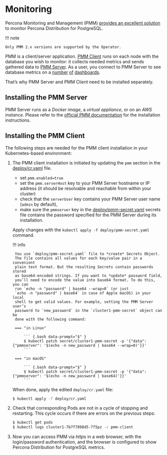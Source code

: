 # Monitoring

Percona Monitoring and Management (PMM) [provides an excellent
solution](https://www.percona.com/doc/percona-monitoring-and-management/2.x/setting-up/client/postgresql.html)
to monitor Percona Distribution for PostgreSQL.

!!! note

    Only PMM 2.x versions are supported by the Operator.

PMM is a client/server application. [PMM Client](https://www.percona.com/doc/percona-monitoring-and-management/2.x/details/architecture.html#pmm-client) runs on each node with the
database you wish to monitor: it collects needed metrics and sends gathered data
to [PMM Server](https://www.percona.com/doc/percona-monitoring-and-management/2.x/details/architecture.html#pmm-server). As a user, you connect to PMM Server to see database metrics on
a [number](https://www.percona.com/doc/percona-monitoring-and-management/2.x/details/dashboards/dashboard-postgresql-instances-overview.html) [of](https://www.percona.com/doc/percona-monitoring-and-management/2.x/details/dashboards/dashboard-postgresql-instance-summary.html) [dashboards](https://www.percona.com/doc/percona-monitoring-and-management/2.x/details/dashboards/dashboard-postgresql-instances-compare.html).

That’s why PMM Server and PMM Client need to be installed separately.

## Installing the PMM Server

PMM Server runs as a *Docker image*, a *virtual appliance*, or on an *AWS instance*.
Please refer to the [official PMM documentation](https://www.percona.com/doc/percona-monitoring-and-management/2.x/setting-up/server/index.html)
for the installation instructions.

## Installing the PMM Client

The following steps are needed for the PMM client installation in your
Kubernetes-based environment:


1. The PMM client installation is initiated by updating the `pmm`
    section in the
    [deploy/cr.yaml](https://github.com/percona/percona-postgresql-operator/blob/master/deploy/cr.yaml)
    file.

    * set `pmm.enabled=true`
    * set the `pmm.serverHost` key to your PMM Server hostname or IP address
        (it should be resolvable and reachable from within your cluster)
    * check that  the `serverUser` key contains your PMM Server user name
        (`admin` by default),
    * make sure the `pmmserver` key in the
        [deploy/pmm-secret.yaml](https://github.com/percona/percona-postgresql-operator/blob/main/deploy/pmm-secret.yaml)
        secrets file contains the password specified for the PMM Server during its
        installation.

    Apply changes with the `kubectl apply -f deploy/pmm-secret.yaml` command.

    !!! info

        You use `deploy/pmm-secret.yaml` file to *create* Secrets Object.
        The file contains all values for each key/value pair in a convenient
        plain text format. But the resulting Secrets contain passwords stored
        as base64-encoded strings. If you want to *update* password field,
        you’ll need to encode the value into base64 format. To do this, you can
        run `echo -n "password" | base64 --wrap=0` (or just
        `echo -n "password" | base64` in case of Apple macOS) in your local
        shell to get valid values. For example, setting the PMM Server user’s
        password to `new_password` in the `cluster1-pmm-secret` object can be
        done with the following command:

        === "in Linux"

            ``` {.bash data-prompt="$" }
            $ kubectl patch secret/cluster1-pmm-secret -p '{"data":{"pmmserver": '$(echo -n new_password | base64 --wrap=0)'}}'
            ```

        === "in macOS"

            ``` {.bash data-prompt="$" }
            $ kubectl patch secret/cluster1-pmm-secret -p '{"data":{"pmmserver": '$(echo -n new_password | base64)'}}'
            ```

    When done, apply the edited `deploy/cr.yaml` file:

    ``` {.bash data-prompt="$" }
    $ kubectl apply -f deploy/cr.yaml
    ```

2. Check that corresponding Pods are not in a cycle of stopping and restarting.
    This cycle occurs if there are errors on the previous steps:

    ``` {.bash data-prompt="$" }
    $ kubectl get pods
    $ kubectl logs cluster1-7b7f7898d5-7f5pz -c pmm-client
    ```

3. Now you can access PMM via *https* in a web browser, with the
    login/password authentication, and the browser is configured to show
    Percona Distribution for PostgreSQL metrics.
